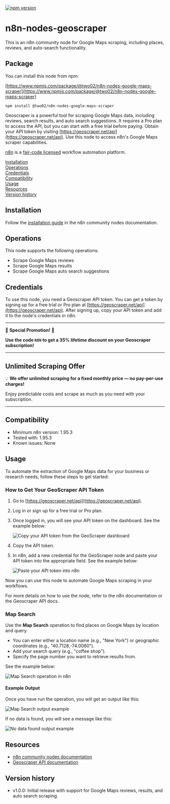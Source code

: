 [![npm version](https://img.shields.io/npm/v/@two02/n8n-nodes-google-maps-scraper.svg)](https://www.npmjs.com/package/@two02/n8n-nodes-google-maps-scraper)

# n8n-nodes-geoscraper

This is an n8n community node for Google Maps scraping, including places, reviews, and auto-search functionality.

## Package

You can install this node from npm:

[https://www.npmjs.com/package/@two02/n8n-nodes-google-maps-scraper](https://www.npmjs.com/package/@two02/n8n-nodes-google-maps-scraper)

```
npm install @two02/n8n-nodes-google-maps-scraper
```

Geoscraper is a powerful tool for scraping Google Maps data, including reviews, search results, and auto search suggestions. It requires a Pro plan to access the API, but you can start with a free trial before paying. Obtain your API token by visiting [https://geoscraper.net/api](https://geoscraper.net/api). Use this node to access n8n's Google Maps scraper capabilities.

[n8n](https://n8n.io/) is a [fair-code licensed](https://docs.n8n.io/reference/license/) workflow automation platform.

[Installation](#installation)  
[Operations](#operations)  
[Credentials](#credentials)  
[Compatibility](#compatibility)  
[Usage](#usage)  
[Resources](#resources)  
[Version history](#version-history)  

## Installation

Follow the [installation guide](https://docs.n8n.io/integrations/community-nodes/installation/) in the n8n community nodes documentation.

## Operations

This node supports the following operations:

- Scrape Google Maps reviews
- Scrape Google Maps results
- Scrape Google Maps auto search suggestions

## Credentials

To use this node, you need a Geoscraper API token. You can get a token by signing up for a free trial or Pro plan at [https://geoscraper.net/api](https://geoscraper.net/api). After signing up, copy your API token and add it to the node's credentials in n8n.

---

🚀 **Special Promotion!** 🚀

**Use the code `N8N` to get a 35% lifetime discount on your Geoscraper subscription!**

---

## Unlimited Scraping Offer

💡 **We offer unlimited scraping for a fixed monthly price — no pay-per-use charges!**

Enjoy predictable costs and scrape as much as you need with your subscription.

---

## Compatibility

- Minimum n8n version: 1.95.3
- Tested with: 1.95.3
- Known issues: None

## Usage

To automate the extraction of Google Maps data for your business or research needs, follow these steps to get started:

### How to Get Your GeoScraper API Token

1. Go to [https://geoscraper.net/api](https://geoscraper.net/api).
2. Log in or sign up for a free trial or Pro plan.
3. Once logged in, you will see your API token on the dashboard. See the example below:

   ![Copy your API token from the GeoScraper dashboard](images/api/api1.png)

4. Copy the API token.
5. In n8n, add a new credential for the GeoScraper node and paste your API token into the appropriate field. See the example below:

   ![Paste your API token into n8n](images/api/api2.png)

Now you can use this node to automate Google Maps scraping in your workflows.

For more details on how to use the node, refer to the n8n documentation or the Geoscraper API docs.

### Map Search

Use the **Map Search** operation to find places on Google Maps by location and query.

- You can enter either a location name (e.g., "New York") or geographic coordinates (e.g., "40.7128,-74.0060").
- Add your search query (e.g., "coffee shop").
- Specify the page number you want to retrieve results from.

See the example below:

![Map Search operation in n8n](images/operations/mapSearch1.png)

#### Example Output

Once you have run the operation, you will get an output like this:

![Map Search output example](images/operations/mapSearch2.png)

If no data is found, you will see a message like this:

![No data found output example](images/operations/mapSearch3.png)

## Resources

* [n8n community nodes documentation](https://docs.n8n.io/integrations/#community-nodes)
* [Geoscraper API documentation](https://geoscraper.net/api)

## Version history

- v1.0.0: Initial release with support for Google Maps reviews, results, and auto search scraping.
